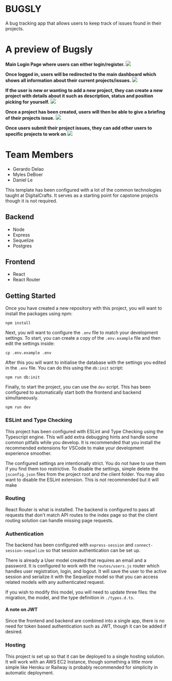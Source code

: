# BUGSLY

A bug tracking app that allows users to keep track of issues found in their projects.

# A preview of Bugsly

**Main Login Page where users can either login/register.**
<img src='../component/imgs/Login.png'>

**Once logged in, users will be redirected to the main dashboard which shows all information about their current projects/issues.**
<img src='../components/imgs/Dashboard.png'>

**If the user is new or wanting to add a new project, they can create a new project with details about it such as description, status and position picking for yourself.**
<img src='../components/imgs/ProjectPage.png'>

**Once a project has been created, users will then be able to give a briefing of their projects issue.**
<img src='../components/imgs/IssuePage.png'>

**Once users submit their project issues, they can add other users to specific projects to work on**
<img src='../components/imgs/Collaborator.png'>


# Team Members
* Gerardo Delao
* Myles DeBoer
* Daniel Le

This template has been configured with a lot of the common technologies taught
at DigitalCrafts. It serves as a starting point for capstone projects though it
is not required.

## Backend
* Node
* Express
* Sequelize
* Postgres

## Frontend
* React
* React Router

## Getting Started

Once you have created a new repository with this project, you will want to install
the packages using npm:

```
npm install
```

Next, you will want to configure the `.env` file to match your development
settings. To start, you can create a copy of the `.env.example` file and then
edit the settings inside:

```
cp .env.example .env
```

After this you will want to initialise the database with the settings you edited
in the `.env` file. You can do this using the `db:init` script:

```
npm run db:init
```

Finally, to start the project, you can use the `dev` script. This has been
configured to automatically start both the frontend and backend simultaneously.

```
npm run dev
```

### ESLint and Type Checking
This project has been configured with ESLint and Type Checking using the
Typescript engine. This will add extra debugging hints and handle some common
pitfalls while you develop. It is recommended that you install the recommended
extensions for VSCode to make your development experience smoother.

The configured settings are intentionally strict. You do not have to use them if
you find them too restrictive. To disable the settings, simple delete the
`jsconfig.json` files from the project root and the client folder. You may also
want to disable the ESLint extension. This is not recommended but it will make


### Routing
React Router is what is installed. The
backend is configured to pass all requests that don't match API routes to the
index page so that the client routing solution can handle missing page requests.

### Authentication
The backend has been configured with `express-session` and
`connect-session-sequelize` so that session authentication can be set up.

There is already a User model created that requires an email and a password. It
is configured to work with the `routes/users.js` router which handles user
registration, login, and logout. It will save the user to the active session and
serialize it with the Sequelize model so that you can access related models with
any authenticated request.

If you wish to modify this model, you will need to update three files: the
migration, the model, and the type definition in `./types.d.ts`.

#### A note on JWT
Since the frontend and backend are combined into a single app, there is no need
for token based authentication such as JWT, though it can be added if desired.

### Hosting
This project is set up so that it can be deployed to a single hosting solution.
It will work with an AWS EC2 Instance, though something a little more simple like
Heroku or Railway is probably recommended for simplicity in automatic deployment.
